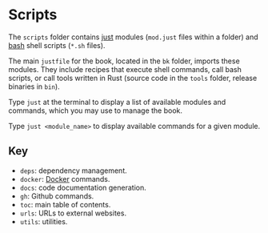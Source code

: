 # Scripts

The `scripts` folder contains [just][just~website] modules (`mod.just` files within a folder) and [bash][bash~website] shell scripts (`*.sh` files).

The main `justfile` for the book, located in the `bk` folder, imports these modules. They include recipes that execute shell commands, call bash scripts, or call tools written in Rust (source code in the `tools` folder, release binaries in `bin`).

Type `just` at the terminal to display a list of available modules and commands, which you may use to manage the book.

Type `just <module_name>` to display available commands for a given module.

## Key

- `deps`: dependency management.
- `docker`: [Docker][docker~website] commands.
- `docs`: code documentation generation.
- `gh`: Github commands.
- `toc`: main table of contents.
- `urls`: URLs to external websites.
- `utils`: utilities.

[bash~website]: https://www.gnu.org/software/bash
[docker~website]: https://www.docker.com
[just~website]: https://just.systems/man/en
